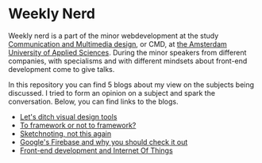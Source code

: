 # Weekly Nerd
Weekly nerd is a part of the minor webdevelopment at the study [Communication and Multimedia design](https://www.cmd-amsterdam.nl/english/), or CMD, at [the Amsterdam University of Applied Sciences](http://www.amsterdamuas.com/). During the minor speakers from different companies, with specialisms and with different mindsets about front-end development come to give talks.

In this repository you can find 5 blogs about my view on the subjects being discussed. I tried to form an opinion on a subject and spark the conversation. Below, you can find links to the blogs.

* [Let's ditch visual design tools](blog_#0.md)
* [To framework or not to framework?](blog_#1.md)
* [Sketchnoting, not this again](blog_#2.md)
* [Google's Firebase and why you should check it out](blog_#3.md)
* [Front-end development and Internet Of Things](blog_#4.md)
